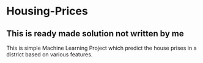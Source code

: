 # Housing-Prices
## This is ready made solution not  written by me
This is simple Machine Learning Project which predict the house prises in a district based on various features.
